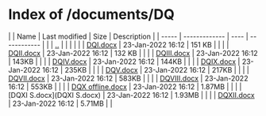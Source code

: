 # Index of /documents/DQ

| | Name  | Last modified | Size | Description |
| ----- | ------------- | ---- | ------------ |
| | [..](..)  |   |   | |
| | [DQI.docx](DQI.docx)  | 23-Jan-2022 16:12  | 151 KB  | |
| | [DQII.docx](DQII.docx)  | 23-Jan-2022 16:12  | 132 KB  | |
| | [DQIII.docx](DQIII.docx)  | 23-Jan-2022 16:12  | 143KB  | |
| | [DQIV.docx](DQIV.docx)  | 23-Jan-2022 16:12  | 144KB  | |
| | [DQIX.docx](DQIX.docx)  | 23-Jan-2022 16:12  | 235KB  | |
| | [DQV.docx](DQV.docx)  | 23-Jan-2022 16:12  | 217KB  | |
| | [DQVII.docx](DQVII.docx)  | 23-Jan-2022 16:12  | 583KB  | |
| | [DQVIII.docx](DQVII.docx)  | 23-Jan-2022 16:12  | 553KB  | |
| | [DQX offline.docx](DQVII.docx)  | 23-Jan-2022 16:12  | 1.87MB  | |
| | [DQXI S.docx](DQXI S.docx)  | 23-Jan-2022 16:12  | 1.93MB  | |
| | [DQXII.docx](DQXII.docx)  | 23-Jan-2022 16:12  | 5.71MB  | |
